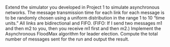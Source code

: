 Extend the simulator you developed in Project 1 to simulate asynchronous networks. 
The message transmission time for each link for each message is to be randomly chosen using a uniform distribution in the range 1 to 10 “time units.” 
All links are bidirectional and FIFO. (FIFO: If I send two messages m1 and then m2 to you, then you receive m1 first and then m2.)
Implement the Asynchronous FloodMax algorithm for leader election. 
Compute the total number of messages sent for the run and output the result.